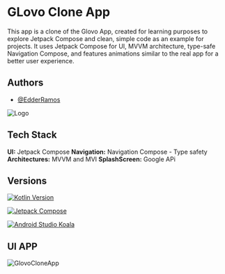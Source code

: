 
# GLovo Clone App

This app is a clone of the Glovo App, created for learning purposes to explore Jetpack Compose and clean, simple code as an example for projects. It uses Jetpack Compose for UI, MVVM architecture, type-safe Navigation Compose, and features animations similar to the real app for a better user experience.




## Authors

- [@EdderRamos](https://github.com/EdderRamos)


![Logo](https://cdn.worldvectorlogo.com/logos/glovo.svg)


## Tech Stack

**UI:** Jetpack Compose
**Navigation:** Navigation Compose - Type safety 
**Architectures:** MVVM and MVI
**SplashScreen:** Google APi 


## Versions


[![Kotlin Version](https://img.shields.io/badge/Kotlin-2.0.20.10-fuchsia.svg)](https://kotlinlang.org)

[![Jetpack Compose](https://img.shields.io/badge/Jetpack%20Compose-1.5.2-brightgreen.svg)](https://developer.android.com/jetpack/compose)

[![Android Studio Koala](https://img.shields.io/badge/Android%20Studio-Koala%20🐨-green.svg)](https://developer.android.com/studio)


## UI APP
![GlovoCloneApp](https://github.com/EdderRamos/GlovoCloneApp/blob/master/assets/glovo_clone_demo.gif)




